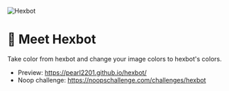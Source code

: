 ![Hexbot](https://user-images.githubusercontent.com/212941/59163439-23c05900-8ab6-11e9-8764-977334c7bba8.png)

# 👋 Meet Hexbot

Take color from hexbot and change your image colors to hexbot's colors.
- Preview: https://pearl2201.github.io/hexbot/
- Noop challenge: https://noopschallenge.com/challenges/hexbot

